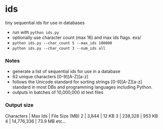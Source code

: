# ids
tiny sequential ids for use in databases

- run with `python ids.py`
- optionally use character count (max 16) and max ids flags. exs/ 
- `python ids.py --char_count 5 --max_ids 100000`
- `python ids.py --char_count 3 --num_ids all`

### Notes
- generate a list of sequential ids for use in a database
- 62 unique characters [0-9][A-Z][a-z]
- follows the Unicode standard for sorting strings [0-9][A-Z][a-z] standard in most DBs and programming languages including Python.
- outputs in batches of 10,000,000 id text files

### Output size

Characters | Max Ids | File Size (MB)
2 | 3,844 | 12 KB
3 | 238,328 | 953 KB
4 | 14,776,336 | 73.9 MB
etc...

